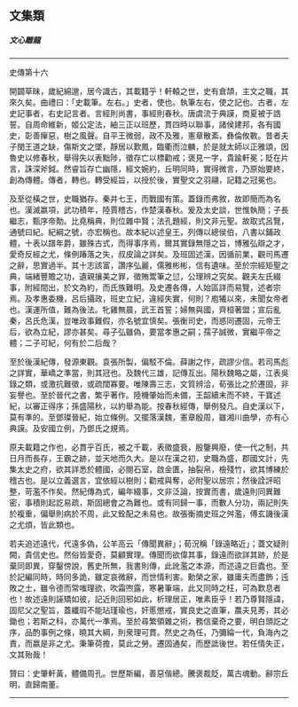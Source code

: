 

## 文集類

##### 文心雕龍

* * *

史傳第十六

開闢草昧，歲紀綿邈，居今識古，其載籍乎！軒轅之世，史有倉頡，主文之職，其來久矣。曲禮曰：「史載筆。左右。」史者，使也。執筆左右，使之記也。古者，左史記事者，右史記言者。言經則尚書，事經則春秋。唐虞流于典謨，商夏被于誥誓。自周命維新，姬公定法，紬三正以班歷，貫四時以聯事，諸侯建邦，各有國史，彰善癉惡，樹之風聲。自平王微弱，政不及雅，憲章散紊，彝倫攸斁。昔者夫子閔王道之缺，傷斯文之墜，靜居以歎鳳，臨衢而泣麟，於是就太師以正雅頌，因魯史以修春秋，舉得失以表黜陟，徵存亡以標勸戒；褒見一字，貴踰軒冕；貶在片言，誅深斧鉞。然睿旨存亡幽隱，經文婉約，丘明同時，實得微言，乃原始要終，創為傳體。傳者，轉也。轉受經旨，以授於後，實聖文之羽翮，記籍之冠冕也。

及至從橫之世，史職猶存。秦并七王，而戰國有策。蓋錄而弗敘，故即簡而為名也。漢滅嬴項，武功積年，陸賈稽古，作楚漢春秋。爰及太史談，世惟執簡；子長繼志，甄序帝勣。比堯稱典，則位雜中賢；法孔題經，則文非元聖。故取式呂覽，通號曰紀。紀綱之號，亦宏稱也。故本紀以述皇王，列傳以總侯伯，八書以鋪政體，十表以譜年爵，雖殊古式，而得事序焉，爾其實錄無隱之旨，博雅弘辯之才，愛奇反經之尤，條例踳落之失，叔皮論之詳矣。及班固述漢，因循前業，觀司馬遷之辭，思實過半。其十志該富，讚序弘麗，儒雅彬彬，信有遺味。至於宗經矩聖之典，端緒豐贍之功，遺親攘美之罪，徵賄鬻筆之愆，公理辨之究矣。觀夫左氏綴事，附經間出，於文為約，而氏族難明。及史遷各傳，人始區詳而易覽，述者宗焉。及孝惠委機，呂后攝政，班史立紀，違經失實，何則？庖犧以來，未聞女帝者也。漢運所值，難為後法。牝雞無晨，武王首誓；婦無與國，齊桓著盟；宣后亂秦，呂氏危漢，豈唯政事難假，亦名號宜慎矣。張衡司史，而惑同遷固，元帝王后，欲為立紀，謬亦甚矣。尋子弘雖偽，要當孝惠之嗣；孺子誠微，實繼平帝之體；二子可紀，何有於二后哉？

至於後漢紀傳，發源東觀。袁張所製，偏駁不倫。薛謝之作，疏謬少信。若司馬彪之詳實，華嶠之準當，則其冠也。及魏代三雄，記傳互出。陽秋魏略之屬，江表吳錄之類，或激抗難徵，或疏闊寡要。唯陳壽三志，文質辨洽，荀張比之於遷固，非妄譽也。至於晉代之書，繁乎著作。陸機肇始而未備，王韶續末而不終，干寶述紀，以審正得序；孫盛陽秋，以約舉為能。按春秋經傳，舉例發凡。自史漢以下，莫有準的。至鄧璨晉紀，始立條例。又擺落漢魏，憲章殷周，雖湘川曲學，亦有心典謨。及安國立例，乃鄧氏之規焉。

原夫載籍之作也，必貫乎百氏，被之千載，表徵盛衰，殷鑒興廢，使一代之制，共日月而長存，王霸之跡，並天地而久大。是以在漢之初，史職為盛，郡國文計，先集太史之府，欲其詳悉於體國，必閱石室，啟金匱，抽裂帛，檢殘竹，欲其博練於稽古也。是以立義選言，宜依經以樹則；勸戒與奪，必附聖以居宗；然後詮評昭整，苛濫不作矣。然紀傳為式，編年綴事，文非泛論，按實而書，歲遠則同異難密，事積則起訖易疏，斯固總會之為難也。或有同歸一事，而數人分功，兩記則失於複重，偏舉則病於不周，此又銓配之未易也。故張衡摘史班之舛濫，傅玄譏後漢之尤煩，皆此類也。

若夫追述遠代，代遠多偽，公羊高云「傳聞異辭」；荀況稱「錄遠略近」；蓋文疑則闕，貴信史也。然俗皆愛奇，莫顧實理。傳聞而欲偉其事，錄遠而欲詳其跡，於是棄同即異，穿鑿傍說，舊史所無，我書則傳，此訛濫之本源，而述遠之巨蠹也。至於記編同時，時同多詭，雖定哀微辭，而世情利害。勳榮之家，雖庸夫而盡飾；迍敗之士，雖令德而常嗤理欲，吹霜喣露，寒暑筆端，此又同時之枉，可為歎息者也！故述遠則誣矯如彼，記近則回邪如此，析理居正，唯素臣乎！若乃尊賢隱諱，固尼父之聖旨，蓋纖瑕不能玷瑾瑜也，奸慝懲戒，實良史之直筆，農夫見莠，其必鋤也；若斯之科，亦萬代一準焉。至於尋繁領雜之術，務信棄奇之要，明白頭訖之序，品酌事例之條，曉其大綱，則衆理可貫。然史之為任，乃彌綸一代，負海內之責，而嬴是非之尤。秉筆荷擔，莫此之勞。遷固通矣，而歷詆後世。若任情失正，文其殆哉！

贊曰：史肇軒黃，體備周孔。世歷斯編，善惡偕總。騰褒裁貶，萬古魂動。辭宗丘明，直歸南董。

* * *

